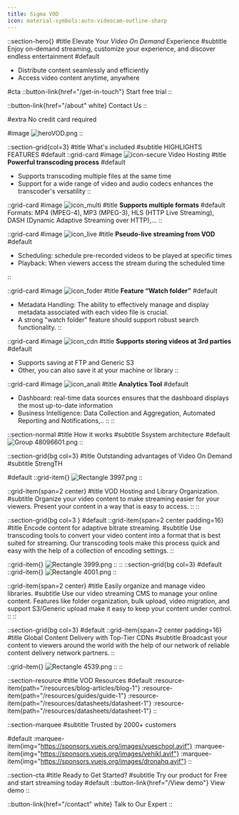```yaml
---
title: Sigma VOD
icon: material-symbols:auto-videocam-outline-sharp
---
```


::section-hero{}
#title
Elevate Your _Video On Demand_ Experience
#subtitle
Enjoy on-demand streaming, customize your experience, and discover endless entertainment
#default
- Distribute content seamlessly and efficiently
- Access video content anytime, anywhere

#cta
::button-link{href="/get-in-touch"}
Start free trial
::

::button-link{href="/about" white}
Contact Us
::

#extra
No credit card required

#image
![heroVOD.png](/heroVOD.png)
::

::section-grid{col=3}
#title
What's included
#subtitle
HIGHLIGHTS FEATURES
#default
  ::grid-card
  #image
  ![icon-secure Video Hosting](/icon-secure%20Video%20Hosting.png)
  #title
  **Powerful transcoding process**
  #default
  - Supports transcoding multiple files at the same time
  - Support for a wide range of video and audio codecs enhances the transcoder's versatility
  ::

  ::grid-card
  #image
  ![icon_multi](/icon_multi.png)
  #title
  **Supports multiple formats**
  #default
  Formats: MP4 (MPEG-4), MP3 (MPEG-3), HLS (HTTP Live Streaming), DASH (Dynamic Adaptive Streaming over HTTP),...
  ::

  ::grid-card
  #image
  ![icon_live](/icon_live.png)
  #title
  **Pseudo-live streaming from VOD**
  #default
  - Scheduling: schedule pre-recorded videos to be played at specific times
  - Playback: When viewers access the stream during the scheduled time

  ::

  ::grid-card
  #image
  ![icon_foder](/icon_foder.png)
  #title
  **Feature “Watch folder”**
  #default
  - Metadata Handling: The ability to effectively manage and display metadata associated with each video file is crucial.
  - A strong "watch folder" feature should support robust search functionality.
  ::

  ::grid-card
  #image
  ![icon_cdn](/icon_cdn.png)
  #title
  **Supports storing videos at 3rd parties**
  #default
  - Supports saving at FTP and Generic S3
  - Other, you can also save it at your machine or library
  ::

  ::grid-card
  #image
  ![icon_anali](/icon_anali.png)
  #title
  **Analytics Tool**
  #default
  - Dashboard: real-time data sources ensures that the dashboard displays the most up-to-date information
  - Business Intelligence: Data Collection and Aggregation, Automated Reporting and Notifications,..
  ::
::

::section-normal
#title
How it works
#subtitle
Ssystem architecture
#default
![Group 48096601.png](/Group%2048096601.png)
::

::section-grid{bg col=3}
#title
Outstanding advantages of Video On Demand
#subtitle
StrengTH

#default
  ::grid-item{}
  ![Rectangle 3997.png](/Rectangle%203997.png)
  ::

  ::grid-item{span=2 center}
  #title
  VOD Hosting and Library Organization.
  #subtitle
  Organize your video content to make streaming easier for your viewers. Present your content in a way that is easy to access.
  ::
::

::section-grid{bg col=3 }
#default
  ::grid-item{span=2 center padding=16}
  #title
  Encode content for adaptive bitrate streaming.
  #subtitle
  Use transcoding tools to convert your video content into a format that is best suited for streaming. Our transcoding tools make this process quick and easy with the help of a collection of encoding settings.
  ::

  ::grid-item{}
  ![Rectangle 3999.png](/Rectangle%203999.png)
  ::
::
::section-grid{bg col=3}
#default
  ::grid-item{}
  ![Rectangle 4001.png](/Rectangle%204001.png)
  ::

  ::grid-item{span=2 center}
  #title
  Easily organize and manage video libraries.
  #subtitle
  Use our video streaming CMS to manage your online content. Features like folder organization, bulk upload, video migration, and support S3/Generic upload make it easy to keep your content under control.
  ::
::

::section-grid{bg col=3}
#default
  ::grid-item{span=2 center padding=16}
  #title
  Global Content Delivery with Top-Tier CDNs
  #subtitle
  Broadcast your content to viewers around the world with the help of our network of reliable content delivery network partners.
  ::

  ::grid-item{}
  ![Rectangle 4539.png](/Rectangle%204539.png)
  ::
::

::section-resource
#title
VOD Resources
#default
:resource-item{path="/resources/blog-articles/blog-1"}
:resource-item{path="/resources/guides/guide-1"}
:resource-item{path="/resources/datasheets/datasheet-1"}
:resource-item{path="/resources/datasheets/datasheet-1"}
::

::section-marquee
#subtitle
Trusted by 2000+ customers

#default
:marquee-item{img="https://sponsors.vuejs.org/images/vueschool.avif"}
:marquee-item{img="https://sponsors.vuejs.org/images/vehikl.avif"}
:marquee-item{img="https://sponsors.vuejs.org/images/dronahq.avif"}
::

::section-cta
#title
Ready to Get Started?
#subtitle
Try our product for Free and start streaming today
#default
::button-link{href="/View demo"}
View demo
::

::button-link{href="/contact" white}
  Talk to Our Expert
::
